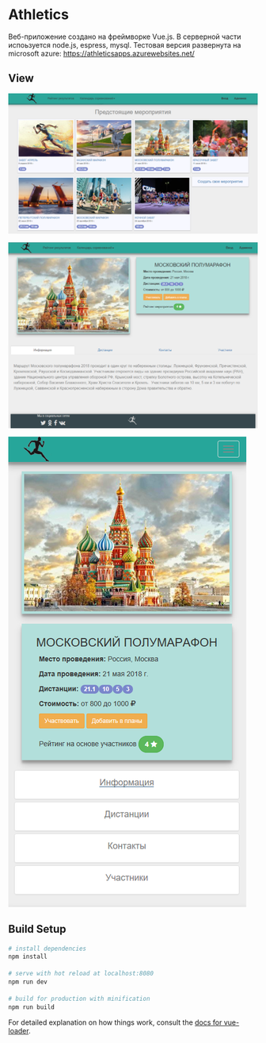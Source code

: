 # Athletics

Веб-приложение создано на фреймворке Vue.js. В серверной части испоьзуется node.js, espress, mysql. 
Тестовая версия развернута на microsoft azure: https://athleticsapps.azurewebsites.net/


## View
![Screenshot](upcomingEvent.png)

![Screenshot](athleticsEvent.png)

![Screenshot](mobEvent.PNG)

## Build Setup

``` bash
# install dependencies
npm install

# serve with hot reload at localhost:8080
npm run dev

# build for production with minification
npm run build
```

For detailed explanation on how things work, consult the [docs for vue-loader](http://vuejs.github.io/vue-loader).
